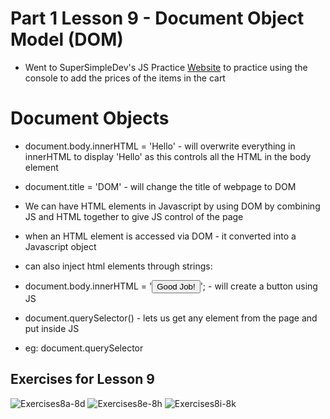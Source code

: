# Part 1 Lesson 9 - Document Object Model (DOM)

- Went to SuperSimpleDev's JS Practice [Website](https://supersimple.dev/projects/amazon/checkout) to practice using the console to add the prices of the items in the cart

# Document Objects
- document.body.innerHTML = 'Hello' - will overwrite everything in innerHTML to display 'Hello' as this controls all the HTML in the body element
- document.title = 'DOM' - will change the title of webpage to DOM

- We can have HTML elements in Javascript by using DOM by combining JS and HTML together to give JS control of the page

- when an HTML element is accessed via DOM - it converted into a Javascript object
- can also inject html elements through strings:
- document.body.innerHTML = '<button>Good Job!</button>'; - will create a button using JS

- document.querySelector() - lets us get any element from the page and put inside JS
- eg: document.querySelector


## Exercises for Lesson 9
![Exercises8a-8d]()
![Exercises8e-8h]()
![Exercises8i-8k]()
